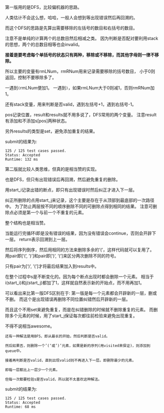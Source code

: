 第一版用的是DFS，比较偏机器的思路。

人类估计不会这么想，哈哈，一般人会想到等出现错误然后再回溯的。

而这个DFS的思路是先算出需要移除的左括号的数目和右括号的数目。

注意不是单纯的计算两个的总数目然后相减之类。
因为判断是否配对要利用stack的思想，两个的总数目相等也会invalid。

**接着是要考虑每个单括号的状态只有两种，移除或不移除，而其他字母则一律不移除。**

所以主要的变量有rmLNum，rmRNum用来记录需要移除的括号数目，
小于0则返回，控制不要移除多了。

一遇到`(`rmLNum便加1。
一遇到`)`，如果rmLNum大于0则减1，否则rmRNum加1。

还有stack变量，用来判断是否valid，遇到左括号+1，遇到右括号-1。

pos记录位置，result和results就不用多说了，DFS常用的两个变量。
注意result有添加和不添加s[pos]两种状态。

另外results的类型是set，避免添加重复的结果。

submit的结果为:
```
125 / 125 test cases passed.
Status: Accepted
Runtime: 132 ms
```

第二版就比较人类思维，但真的是相当赞的实现。

也是DFS，但只有出现错误后再回溯，然后避免重复的删除。

用start_i记录出错的断点，即只有出现错误时然后纠正才进入下一层。

纠正所删除的点用start_j来记录，这个主要是存在于从顶部到最底部的一次路径中。
为了防止两层按不同的顺序删除不同的可删除点得到相同的结果。
注意可删除点必须是第一个与前一个不重复的元素。

整个结构也是相当赞。

当能运行完循环i即是没有错误的结果，因为没有错误会continue，否则会开辟下一层。
return表示回溯到上一层。

然后将序列倒序，然后用相同的方法来删除多余的’(’，这样代码就可以复用了。
用pair即[‘(’, ’)’]和pair即[‘)’, ’(’]来区分两次删除不同的符号。

只有pair为[‘)’, ’(’]才将最后结果加入到results中。

在整个过程中s是不断变化的。因为每个断点出现时都会删除一个元素。
相当于i(start_i)和j(start_j)都加了1，这样就自然表示新的开始点，而不用再加1。

可以看出来比第一版DFS区别在于:
第一版是每一个元素都会开辟新的一层，删或不删。
而这个是出现错误再删除不同位置纠错然后开辟新的一层。

而且这个不用set来避免重复，而是在纠错删除的时候就不删除重复的元素。
而删除多个元素的时候，用了start_j保证每次都往前检验来避免出现重复。

不得不说相当awesome。

```
还有一种解法是用BFS，即从最长的开始，然后判断是否valid。

然后如果否，则删除一个’(‘或’)’元素，如果是新的序列(用visited来保证)，则添加到queue中。

接着再判断是否valid，直到出现valid则不再进入下一层。即删除最少的元素。

即每一层都比上一层少一个元素。

但每一次都要检验s是否valid，所以就不太喜欢这种解法。
```

submit的结果为:
```
125 / 125 test cases passed.
Status: Accepted
Runtime: 68 ms
```
